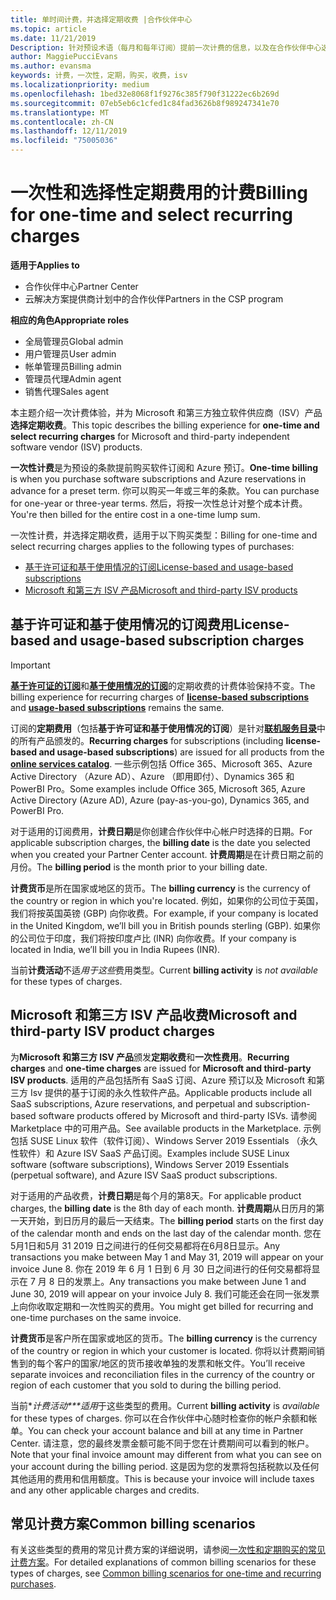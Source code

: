 ```yaml
---
title: 单时间计费，并选择定期收费 |合作伙伴中心
ms.topic: article
ms.date: 11/21/2019
Description: 针对预设术语（每月和每年订阅）提前一次计费的信息，以及在合作伙伴中心选择定期收费（适用于 Microsoft 和第三方 ISV 产品）的计费。
author: MaggiePucciEvans
ms.author: evansma
keywords: 计费，一次性，定期，购买，收费，isv
ms.localizationpriority: medium
ms.openlocfilehash: 1bed32e8068f1f9276c385f790f31222ec6b269d
ms.sourcegitcommit: 07eb5eb6c1cfed1c84fad3626b8f989247341e70
ms.translationtype: MT
ms.contentlocale: zh-CN
ms.lasthandoff: 12/11/2019
ms.locfileid: "75005036"
---
```

#  <a name="billing-for-one-time-and-select-recurring-charges"></a><span data-ttu-id="9552c-104">一次性和选择性定期费用的计费</span><span class="sxs-lookup"><span data-stu-id="9552c-104">Billing for one-time and select recurring charges</span></span>

<span data-ttu-id="9552c-105">**适用于**</span><span class="sxs-lookup"><span data-stu-id="9552c-105">**Applies to**</span></span>
- <span data-ttu-id="9552c-106">合作伙伴中心</span><span class="sxs-lookup"><span data-stu-id="9552c-106">Partner Center</span></span>
- <span data-ttu-id="9552c-107">云解决方案提供商计划中的合作伙伴</span><span class="sxs-lookup"><span data-stu-id="9552c-107">Partners in the CSP program</span></span>

<span data-ttu-id="9552c-108">**相应的角色**</span><span class="sxs-lookup"><span data-stu-id="9552c-108">**Appropriate roles**</span></span>
-   <span data-ttu-id="9552c-109">全局管理员</span><span class="sxs-lookup"><span data-stu-id="9552c-109">Global admin</span></span>
-   <span data-ttu-id="9552c-110">用户管理员</span><span class="sxs-lookup"><span data-stu-id="9552c-110">User admin</span></span>
-   <span data-ttu-id="9552c-111">帐单管理员</span><span class="sxs-lookup"><span data-stu-id="9552c-111">Billing admin</span></span>
-   <span data-ttu-id="9552c-112">管理员代理</span><span class="sxs-lookup"><span data-stu-id="9552c-112">Admin agent</span></span>
-   <span data-ttu-id="9552c-113">销售代理</span><span class="sxs-lookup"><span data-stu-id="9552c-113">Sales agent</span></span>

<span data-ttu-id="9552c-114">本主题介绍一次计费体验，并为 Microsoft 和第三方独立软件供应商（ISV）产品**选择定期收费**。</span><span class="sxs-lookup"><span data-stu-id="9552c-114">This topic describes the billing experience for **one-time and select recurring charges** for Microsoft and third-party independent software vendor (ISV) products.</span></span> 

<span data-ttu-id="9552c-115">**一次性计费**是为预设的条款提前购买软件订阅和 Azure 预订。</span><span class="sxs-lookup"><span data-stu-id="9552c-115">**One-time billing** is when you purchase software subscriptions and Azure reservations in advance for a preset term.</span></span> <span data-ttu-id="9552c-116">你可以购买一年或三年的条款。</span><span class="sxs-lookup"><span data-stu-id="9552c-116">You can purchase for one-year or three-year terms.</span></span> <span data-ttu-id="9552c-117">然后，将按一次性总计对整个成本计费。</span><span class="sxs-lookup"><span data-stu-id="9552c-117">You're then billed for the entire cost in a one-time lump sum.</span></span>

<span data-ttu-id="9552c-118">一次性计费，并选择定期收费，适用于以下购买类型：</span><span class="sxs-lookup"><span data-stu-id="9552c-118">Billing for one-time and select recurring charges applies to the following types of purchases:</span></span>

- [<span data-ttu-id="9552c-119">基于许可证和基于使用情况的订阅</span><span class="sxs-lookup"><span data-stu-id="9552c-119">License-based and usage-based subscriptions</span></span>](#license-based-and-usage-based-subscription-charges)
- [<span data-ttu-id="9552c-120">Microsoft 和第三方 ISV 产品</span><span class="sxs-lookup"><span data-stu-id="9552c-120">Microsoft and third-party ISV products</span></span>](#microsoft-and-third-party-isv-product-charges)

## <a name="license-based-and-usage-based-subscription-charges"></a><span data-ttu-id="9552c-121">基于许可证和基于使用情况的订阅费用</span><span class="sxs-lookup"><span data-stu-id="9552c-121">License-based and usage-based subscription charges</span></span>

> [!IMPORTANT]
> <span data-ttu-id="9552c-122">[**基于许可证的订阅**](license-based-billing.md)和[**基于使用情况的订阅**](usage-based-billing.md)的定期收费的计费体验保持不变。</span><span class="sxs-lookup"><span data-stu-id="9552c-122">The billing experience for recurring charges of [**license-based subscriptions**](license-based-billing.md) and [**usage-based subscriptions**](usage-based-billing.md) remains the same.</span></span>

<span data-ttu-id="9552c-123">订阅的**定期费用**（包括**基于许可证和基于使用情况的订阅**）是针对[**联机服务目录**](https://partner.microsoft.com/commerce/preferredoffers/list)中的所有产品颁发的。</span><span class="sxs-lookup"><span data-stu-id="9552c-123">**Recurring charges** for subscriptions (including **license-based and usage-based subscriptions**) are issued for all products from the [**online services catalog**](https://partner.microsoft.com/commerce/preferredoffers/list).</span></span> <span data-ttu-id="9552c-124">一些示例包括 Office 365、Microsoft 365、Azure Active Directory （Azure AD）、Azure （即用即付）、Dynamics 365 和 PowerBI Pro。</span><span class="sxs-lookup"><span data-stu-id="9552c-124">Some examples include Office 365, Microsoft 365, Azure Active Directory (Azure AD), Azure (pay-as-you-go), Dynamics 365, and PowerBI Pro.</span></span>

<span data-ttu-id="9552c-125">对于适用的订阅费用，**计费日期**是你创建合作伙伴中心帐户时选择的日期。</span><span class="sxs-lookup"><span data-stu-id="9552c-125">For applicable subscription charges, the **billing date** is the date you selected when you created your Partner Center account.</span></span> <span data-ttu-id="9552c-126">**计费周期**是在计费日期之前的月份。</span><span class="sxs-lookup"><span data-stu-id="9552c-126">The **billing period** is the month prior to your billing date.</span></span>

<span data-ttu-id="9552c-127">**计费货币**是所在国家或地区的货币。</span><span class="sxs-lookup"><span data-stu-id="9552c-127">The **billing currency** is the currency of the country or region in which you're located.</span></span> <span data-ttu-id="9552c-128">例如，如果你的公司位于英国，我们将按英国英镑 (GBP) 向你收费。</span><span class="sxs-lookup"><span data-stu-id="9552c-128">For example, if your company is located in the United Kingdom, we’ll bill you in British pounds sterling (GBP).</span></span> <span data-ttu-id="9552c-129">如果你的公司位于印度，我们将按印度卢比 (INR) 向你收费。</span><span class="sxs-lookup"><span data-stu-id="9552c-129">If your company is located in India, we’ll bill you in India Rupees (INR).</span></span>

<span data-ttu-id="9552c-130">当前**计费活动**不适*用于这些*费用类型。</span><span class="sxs-lookup"><span data-stu-id="9552c-130">Current **billing activity** is *not available* for these types of charges.</span></span>

## <a name="microsoft-and-third-party-isv-product-charges"></a><span data-ttu-id="9552c-131">Microsoft 和第三方 ISV 产品收费</span><span class="sxs-lookup"><span data-stu-id="9552c-131">Microsoft and third-party ISV product charges</span></span>

<span data-ttu-id="9552c-132">为**Microsoft 和第三方 ISV 产品**颁发**定期收费**和**一次性费用**。</span><span class="sxs-lookup"><span data-stu-id="9552c-132">**Recurring charges** and **one-time charges** are issued for **Microsoft and third-party ISV products**.</span></span> <span data-ttu-id="9552c-133">适用的产品包括所有 SaaS 订阅、Azure 预订以及 Microsoft 和第三方 Isv 提供的基于订阅的永久性软件产品。</span><span class="sxs-lookup"><span data-stu-id="9552c-133">Applicable products include all SaaS subscriptions, Azure reservations, and perpetual and subscription-based software products offered by Microsoft and third-party ISVs.</span></span> <span data-ttu-id="9552c-134">请参阅 Marketplace 中的可用产品。</span><span class="sxs-lookup"><span data-stu-id="9552c-134">See available products in the Marketplace.</span></span> <span data-ttu-id="9552c-135">示例包括 SUSE Linux 软件（软件订阅）、Windows Server 2019 Essentials （永久性软件）和 Azure ISV SaaS 产品订阅。</span><span class="sxs-lookup"><span data-stu-id="9552c-135">Examples include SUSE Linux software (software subscriptions), Windows Server 2019 Essentials (perpetual software), and Azure ISV SaaS product subscriptions.</span></span>

<span data-ttu-id="9552c-136">对于适用的产品收费，**计费日期**是每个月的第8天。</span><span class="sxs-lookup"><span data-stu-id="9552c-136">For applicable product charges, the **billing date** is the 8th day of each month.</span></span> <span data-ttu-id="9552c-137">**计费周期**从日历月的第一天开始，到日历月的最后一天结束。</span><span class="sxs-lookup"><span data-stu-id="9552c-137">The **billing period** starts on the first day of the calendar month and ends on the last day of the calendar month.</span></span> <span data-ttu-id="9552c-138">您在5月1日和5月 31 2019 日之间进行的任何交易都将在6月8日显示。</span><span class="sxs-lookup"><span data-stu-id="9552c-138">Any transactions you make between May 1 and May 31, 2019 will appear on your invoice June 8.</span></span> <span data-ttu-id="9552c-139">你在 2019 年 6 月 1 日到 6 月 30 日之间进行的任何交易都将显示在 7 月 8 日的发票上。</span><span class="sxs-lookup"><span data-stu-id="9552c-139">Any transactions you make between June 1 and June 30, 2019 will appear on your invoice July 8.</span></span> <span data-ttu-id="9552c-140">我们可能还会在同一张发票上向你收取定期和一次性购买的费用。</span><span class="sxs-lookup"><span data-stu-id="9552c-140">You might get billed for recurring and one-time purchases on the same invoice.</span></span>

<span data-ttu-id="9552c-141">**计费货币**是客户所在国家或地区的货币。</span><span class="sxs-lookup"><span data-stu-id="9552c-141">The **billing currency** is the currency of the country or region in which your customer is located.</span></span> <span data-ttu-id="9552c-142">你将以计费期间销售到的每个客户的国家/地区的货币接收单独的发票和帐文件。</span><span class="sxs-lookup"><span data-stu-id="9552c-142">You’ll receive separate invoices and reconciliation files in the currency of the country or region of each customer that you sold to during the billing period.</span></span>

<span data-ttu-id="9552c-143">当前\**计费活动\*\*\*适用*于这些类型的费用。</span><span class="sxs-lookup"><span data-stu-id="9552c-143">Current **billing activity** is *available* for these types of charges.</span></span> <span data-ttu-id="9552c-144">你可以在合作伙伴中心随时检查你的帐户余额和帐单。</span><span class="sxs-lookup"><span data-stu-id="9552c-144">You can check your account balance and bill at any time in Partner Center.</span></span> <span data-ttu-id="9552c-145">请注意，您的最终发票金额可能不同于您在计费期间可以看到的帐户。</span><span class="sxs-lookup"><span data-stu-id="9552c-145">Note that your final invoice amount may different from what you can see on your account during the billing period.</span></span> <span data-ttu-id="9552c-146">这是因为您的发票将包括税款以及任何其他适用的费用和信用额度。</span><span class="sxs-lookup"><span data-stu-id="9552c-146">This is because your invoice will include taxes and any other applicable charges and credits.</span></span>

## <a name="common-billing-scenarios"></a><span data-ttu-id="9552c-147">常见计费方案</span><span class="sxs-lookup"><span data-stu-id="9552c-147">Common billing scenarios</span></span>

<span data-ttu-id="9552c-148">有关这些类型的费用的常见计费方案的详细说明，请参阅[一次性和定期购买的常见计费方案](common-billing-scenarios-onetime-recurring.md)。</span><span class="sxs-lookup"><span data-stu-id="9552c-148">For detailed explanations of common billing scenarios for these types of charges, see [Common billing scenarios for one-time and recurring purchases](common-billing-scenarios-onetime-recurring.md).</span></span>
